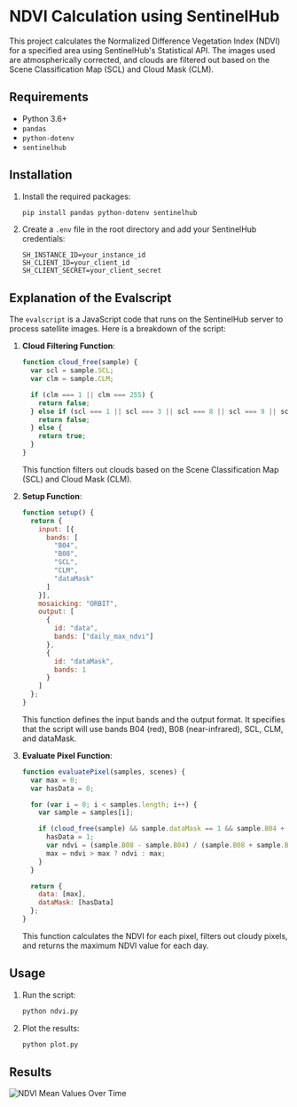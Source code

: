# NDVI Calculation using SentinelHub

This project calculates the Normalized Difference Vegetation Index (NDVI) for a specified area using SentinelHub's Statistical API. The images used are atmospherically corrected, and clouds are filtered out based on the Scene Classification Map (SCL) and Cloud Mask (CLM).


## Requirements

- Python 3.6+
- `pandas`
- `python-dotenv`
- `sentinelhub`

## Installation

1. Install the required packages:
    ```sh
    pip install pandas python-dotenv sentinelhub
    ```

2. Create a `.env` file in the root directory and add your SentinelHub credentials:
    ```env
    SH_INSTANCE_ID=your_instance_id
    SH_CLIENT_ID=your_client_id
    SH_CLIENT_SECRET=your_client_secret
    ```



## Explanation of the Evalscript

The `evalscript` is a JavaScript code that runs on the SentinelHub server to process satellite images. Here is a breakdown of the script:

1. **Cloud Filtering Function**:
    ```javascript
    function cloud_free(sample) {
      var scl = sample.SCL;
      var clm = sample.CLM;

      if (clm === 1 || clm === 255) {
        return false;
      } else if (scl === 1 || scl === 3 || scl === 8 || scl === 9 || scl === 10 || scl === 11) {
        return false;
      } else {
        return true;
      }
    }
    ```
    This function filters out clouds based on the Scene Classification Map (SCL) and Cloud Mask (CLM).

2. **Setup Function**:
    ```javascript
    function setup() {
      return {
        input: [{
          bands: [
            "B04",
            "B08",
            "SCL",
            "CLM",
            "dataMask"
          ]
        }],
        mosaicking: "ORBIT",
        output: [
          {
            id: "data",
            bands: ["daily_max_ndvi"]
          },
          {
            id: "dataMask",
            bands: 1
          }
        ]
      };
    }
    ```
    This function defines the input bands and the output format. It specifies that the script will use bands B04 (red), B08 (near-infrared), SCL, CLM, and dataMask.

3. **Evaluate Pixel Function**:
    ```javascript
    function evaluatePixel(samples, scenes) {
      var max = 0;
      var hasData = 0;

      for (var i = 0; i < samples.length; i++) {
        var sample = samples[i];

        if (cloud_free(sample) && sample.dataMask == 1 && sample.B04 + sample.B08 != 0) {
          hasData = 1;
          var ndvi = (sample.B08 - sample.B04) / (sample.B08 + sample.B04);
          max = ndvi > max ? ndvi : max;
        }
      }

      return {
        data: [max],
        dataMask: [hasData]
      };
    }
    ```
    This function calculates the NDVI for each pixel, filters out cloudy pixels, and returns the maximum NDVI value for each day.


## Usage
1. Run the script:
    ```sh
    python ndvi.py
    ```

2. Plot the results:
    ```sh
    python plot.py
    ```


## Results



![NDVI Mean Values Over Time](data/ndvi_mean.pngdata/ndvi_mean.png)
